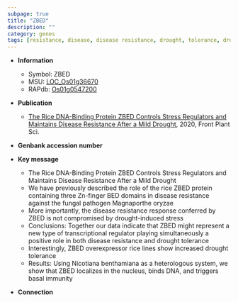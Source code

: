 ```yaml
---
subpage: true
title: "ZBED"
description: ""
category: genes
tags: [resistance, disease, disease resistance, drought, tolerance, drought tolerance, stress, magnaporthe oryzae, immunity, pathogen, transcriptional regulator]
---
```


* **Information**  
    + Symbol: ZBED  
    + MSU: [LOC_Os01g36670](http://rice.plantbiology.msu.edu/cgi-bin/ORF_infopage.cgi?orf=LOC_Os01g36670)  
    + RAPdb: [Os01g0547200](http://rapdb.dna.affrc.go.jp/viewer/gbrowse_details/irgsp1?name=Os01g0547200)  

* **Publication**  
    + [The Rice DNA-Binding Protein ZBED Controls Stress Regulators and Maintains Disease Resistance After a Mild Drought](http://www.ncbi.nlm.nih.gov/pubmed?term=The+Rice+DNA-Binding+Protein+ZBED+Controls+Stress+Regulators+and+Maintains+Disease+Resistance+After+a+Mild+Drought%5BTitle%5D), 2020, Front Plant Sci.

* **Genbank accession number**  

* **Key message**  
    + The Rice DNA-Binding Protein ZBED Controls Stress Regulators and Maintains Disease Resistance After a Mild Drought
    + We have previously described the role of the rice ZBED protein containing three Zn-finger BED domains in disease resistance against the fungal pathogen Magnaporthe oryzae
    + More importantly, the disease resistance response conferred by ZBED is not compromised by drought-induced stress
    + Conclusions: Together our data indicate that ZBED might represent a new type of transcriptional regulator playing simultaneously a positive role in both disease resistance and drought tolerance
    + Interestingly, ZBED overexpressor rice lines show increased drought tolerance
    + Results: Using Nicotiana benthamiana as a heterologous system, we show that ZBED localizes in the nucleus, binds DNA, and triggers basal immunity

* **Connection**  



